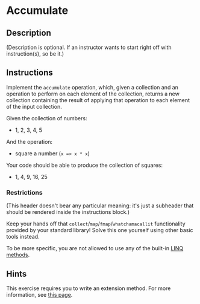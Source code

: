 # Accumulate

## Description
(Description is optional. If an instructor wants to start right off with instruction(s), so be it.)

## Instructions

Implement the `accumulate` operation, which, given a collection and an
operation to perform on each element of the collection, returns a new
collection containing the result of applying that operation to each element of
the input collection.

Given the collection of numbers:

- 1, 2, 3, 4, 5

And the operation:

- square a number (`x => x * x`)

Your code should be able to produce the collection of squares:

- 1, 4, 9, 16, 25

### Restrictions

(This header doesn't bear any particular meaning: it's just a subheader that should be rendered inside the instructions block.)

Keep your hands off that `collect`/`map`/`fmap`/`whatchamacallit` functionality
provided by your standard library! Solve this one yourself using other basic tools instead.

To be more specific, you are not allowed to use any of the built-in [LINQ methods](https://docs.microsoft.com/en-us/dotnet/api/system.linq.enumerable?view=netcore-2.1#methods).

## Hints

This exercise requires you to write an extension method. For more information, see [this page](https://msdn.microsoft.com/en-us//library/bb383977.aspx).
